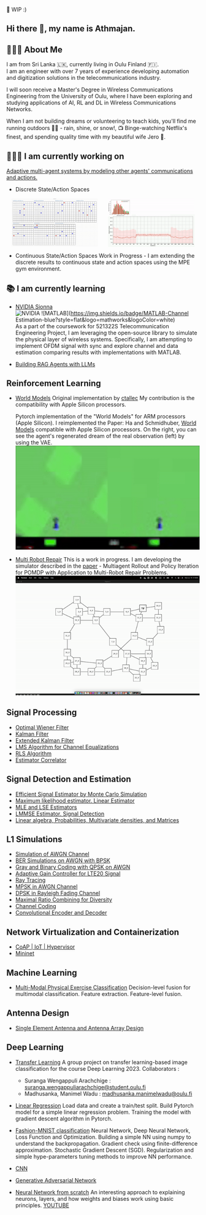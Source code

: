 🚧 WIP :) 

## Hi there 👋, my name is Athmajan.

## 🙋🏽‍♂️ About Me
I am from Sri Lanka 🇱🇰, currently living in Oulu Finland 🇫🇮.  
I am an engineer with over 7 years of experience developing automation and digitization solutions in the telecommunications industry.  
  
I will soon receive a Master's Degree in Wireless Communications Engineering from the University of Oulu, where I have been exploring and studying applications of AI, RL and DL in Wireless Communications Networks.  
  
When I am not building dreams or volunteering to teach kids, you'll find me running outdoors 🏃🏽 - rain, shine, or snow!,  📺 Binge-watching Netflix's finest, and spending quality time with my beautiful wife Jero 🩵.

## 👨🏽‍💻 I am currently working on

[Adaptive multi-agent systems by modeling other agents' communications and actions.](https://github.com/ICONgroupCWC/chase-and-capture)  
- Discrete State/Action Spaces

<div style="display: flex; justify-content: space-around; align-items: center;">
    <img src="https://github.com/Athmajan/athmajan/raw/main/bert_marl.gif" alt="Adaptive Multi-Agent Systems" width="45%">
    <img src="https://github.com/Athmajan/athmajan/blob/main/30_15_30_Adapt.gif" alt="Adaptive Multi-Agent Systems" width="45%">
</div>

- Continuous State/Action Spaces
 Work in Progress - I am extending the discrete results to continuous state and action spaces using the MPE gym environment.

## 📚 I am currently learning
- [NVIDIA Sionna](https://nvlabs.github.io/sionna/index.html)  
  ![NVIDIA](https://img.shields.io/badge/NVIDIA-Sionna-76B900?style=flat&logo=nvidia&logoColor=white)
  ![MATLAB](https://img.shields.io/badge/MATLAB-Channel Estimation-blue?style=flat&logo=mathworks&logoColor=white)  
  As a part of the coursework for 521322S Telecommunication Engineering Project, I am leveraging the open-source library to simulate the physical layer of wireless systems.
  Specifically, I am attempting to implement OFDM signal with sync and explore channel and data estimation comparing results with implementations with MATLAB.

- [Building RAG Agents with LLMs](https://learn.nvidia.com/)
  



## Reinforcement Learning
- [World Models](https://github.com/ICONgroupCWC/worldmodels-ARM)
  Original implementation by [ctallec](https://github.com/ctallec/world-models)
  My contribution is the compatibility with Apple Silicon processors.  
  
  Pytorch implementation of the "World Models" for ARM processors (Apple Silicon).
  I reimplemented the Paper: Ha and Schmidhuber, [World Models](https://doi.org/10.5281/zenodo.1207631) compatible with Apple Silicon processors.
  On the right, you can see the agent's regenerated dream of the real observation (left) by using the VAE.
  <img src="https://github.com/Athmajan/athmajan/blob/main/VAE%20WM.gif" alt="Adaptive Multi-Agent Systems" width="500">

- [Multi Robot Repair](https://github.com/Athmajan/multi-robot-repair)
  This is a work in progress. I am developing the simulator described in the [paper](https://arxiv.org/abs/2011.04222) - Multiagent Rollout and Policy Iteration for POMDP with Application to Multi-Robot Repair Problems.
  <img src="https://github.com/Athmajan/multi-robot-repair/blob/main/robot-repair-simulator.gif" alt="robot repair" width="500">



## Signal Processing
- [Optimal Wiener Filter](https://github.com/Athmajan/SSP2-HW1)
- [Kalman Filter](https://github.com/Athmajan/SSP2-HW2)
- [Extended Kalman Filter](https://github.com/Athmajan/SSP2-HW3)
- [LMS Algorithm for Channel Equalizations](https://github.com/Athmajan/SSP2-HW4)
- [RLS Algorithm](https://github.com/Athmajan/SSP2-HW5)
- [Estimator Correlator](https://github.com/Athmajan/SSP2-HW6)
  
## Signal Detection and Estimation  
- [Efficient Signal Estimator by Monte Carlo Simulation](https://github.com/Athmajan/SSP1-HW1)
- [Maximum likelihood estimator. Linear Estimator](https://github.com/Athmajan/SSP1-HW3)
- [MLE and LSE Estimators](https://github.com/Athmajan/SSP1-HW4)
- [LMMSE Estimator. Signal Detection](https://github.com/Athmajan/SSP1-HW5)
- [Linear algebra, Probabilities, Multivariate densities, and Matrices](https://github.com/Athmajan/SSP1-HW2)

## L1 Simulations
- [Simulation of AWGN Channel](https://github.com/Athmajan/L1-AWGN)
- [BER Simulations on AWGN with BPSK](https://github.com/Athmajan/L1-BER)
- [Gray and Binary Coding with QPSK on AWGN](https://github.com/Athmajan/L1-Gray-Binary-Coding)
- [Adaptive Gain Controller for LTE20 Signal](https://github.com/Athmajan/L1-Adaptive-Controller-LTE20)
- [Ray Tracing](https://github.com/Athmajan/WC1-Lab/tree/main/Ray%20Tracing)
- [MPSK in AWGN Channel](https://github.com/Athmajan/WC1-Lab/tree/main/MPSK%20in%20AWGN%20Channel)
- [DPSK in Rayleigh Fading Channel](https://github.com/Athmajan/WC1-Lab/tree/main/DPSK%20in%20Rayleigh%20Fading%20Channel)
- [Maximal Ratio Combining for Diversity](https://github.com/Athmajan/WC1-Lab/tree/main/Maximal%20Ratio%20Combining%20for%20Diversity)
- [Channel Coding](https://github.com/Athmajan/WC1-Lab/tree/main/Channel%20Coding)
- [Convolutional Encoder and Decoder](https://github.com/Athmajan/WC1-Lab/tree/main/Convolutional%20Encoder%20and%20Decoder)
  
## Network Virtualization and Containerization
- [CoAP | IoT | Hypervisor](https://github.com/Athmajan/CN1-Lab)
- [Mininet](https://github.com/Athmajan/CN2-Lab)
  


## Machine Learning
- [Multi-Modal Physical Exercise Classification](https://github.com/Athmajan/MMDF)
  Decision-level fusion for multimodal classification. Feature extraction. Feature-level fusion.

## Antenna Design
- [Single Element Antenna and Antenna Array Design](https://github.com/Athmajan/antenna-design)

  
## Deep Learning
- [Transfer Learning](https://github.com/Athmajan/DL-Transfer-Learning)
  A group project on transfer learning-based image classification for the course Deep Learning 2023.
  Collaborators :
  - Suranga Wengappuli Arachchige : suranga.wengappuliarachchige@student.oulu.fi
  - Madhusanka, Manimel Wadu : madhusanka.manimelwadu@oulu.fi
 
- [Linear Regression](https://github.com/Athmajan/DL-Linear-Regression)
  Load data and create a train/test split. Build Pytorch model for a simple linear regression problem. Training the model with gradient descent algorithm in Pytorch.
  
- [Fashion-MNIST classification](https://github.com/Athmajan/DL-NN)
  Neural Network, Deep Neural Network, Loss Function and Optimization. Building a simple NN using numpy to understand the backpropagation. Gradient check using finite-difference approximation. Stochastic Gradient Descent (SGD). Regularization and simple hype-parameters tuning methods to improve NN performance.

- [CNN](https://github.com/Athmajan/DL-CNN)
- [Generative Adversarial Network](https://github.com/Athmajan/DL-GAN)

- [Neural Network from scratch](https://github.com/Athmajan/NN-simpl)
  An interesting approach to explaining neurons, layers, and how weights and biases work using basic principles. [YOUTUBE](https://www.youtube.com/playlist?list=PLQVvvaa0QuDcjD5BAw2DxE6OF2tius3V3)
  
  









<!--
**Athmajan/athmajan** is a ✨ _special_ ✨ repository because its `README.md` (this file) appears on your GitHub profile.

Here are some ideas to get you started:

- 🔭 I’m currently working on ...
- 🌱 I’m currently learning ...
- 👯 I’m looking to collaborate on ...
- 🤔 I’m looking for help with ...
- 💬 Ask me about ...
- 📫 How to reach me: ...
- 😄 Pronouns: ...
- ⚡ Fun fact: ...
-->
